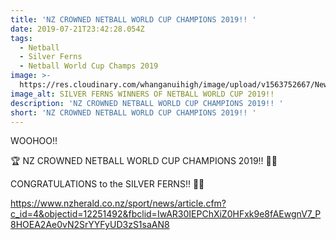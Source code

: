 ```yaml
---
title: 'NZ CROWNED NETBALL WORLD CUP CHAMPIONS 2019!! '
date: 2019-07-21T23:42:28.054Z
tags:
  - Netball
  - Silver Ferns
  - Netball World Cup Champs 2019
image: >-
  https://res.cloudinary.com/whanganuihigh/image/upload/v1563752667/News/silver_ferns_on_the_podium_world_cup_winners.jpg
image_alt: SILVER FERNS WINNERS OF NETBALL WORLD CUP 2019!!
description: 'NZ CROWNED NETBALL WORLD CUP CHAMPIONS 2019!! '
short: 'NZ CROWNED NETBALL WORLD CUP CHAMPIONS 2019!! '
---
```

WOOHOO!!

🏆 NZ CROWNED NETBALL WORLD CUP CHAMPIONS 2019!! 👏👏

CONGRATULATIONS to the SILVER FERNS‼️ 🎉🎉

https://www.nzherald.co.nz/sport/news/article.cfm?c_id=4&objectid=12251492&fbclid=IwAR30IEPChXiZ0HFxk9e8fAEwgnV7_P8HOEA2Ae0vN2SrYYFyUD3zS1saAN8
